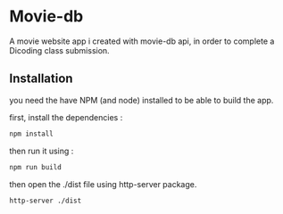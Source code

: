 # Movie-db

A movie website app i created with movie-db api, in order to complete a Dicoding class submission.

## Installation

you need the have NPM (and node) installed to be able to build the app.

first, install the dependencies :

```bash
npm install
```

then run it using :

```bash
npm run build
```

then open the ./dist file using http-server package.

```bash
http-server ./dist
```
